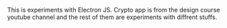 This is experiments with Electron JS. Crypto app is from the design course youtube channel and the rest of them are experiments with diffrent stuffs.